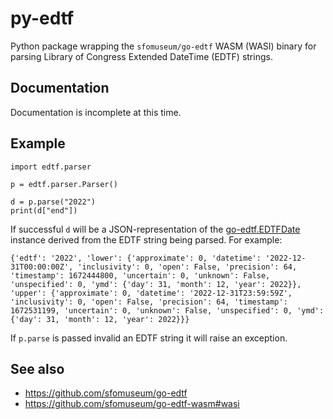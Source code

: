 # py-edtf

Python package wrapping the `sfomuseum/go-edtf` WASM (WASI) binary for parsing Library of Congress Extended DateTime (EDTF) strings.

## Documentation

Documentation is incomplete at this time.

## Example

```
import edtf.parser

p = edtf.parser.Parser()

d = p.parse("2022")
print(d["end"])
```

If successful `d` will be a JSON-representation of the [go-edtf.EDTFDate](https://pkg.go.dev/github.com/sfomuseum/go-edtf#EDTFDate) instance derived from the EDTF string being parsed. For example:

```
{'edtf': '2022', 'lower': {'approximate': 0, 'datetime': '2022-12-31T00:00:00Z', 'inclusivity': 0, 'open': False, 'precision': 64, 'timestamp': 1672444800, 'uncertain': 0, 'unknown': False, 'unspecified': 0, 'ymd': {'day': 31, 'month': 12, 'year': 2022}}, 'upper': {'approximate': 0, 'datetime': '2022-12-31T23:59:59Z', 'inclusivity': 0, 'open': False, 'precision': 64, 'timestamp': 1672531199, 'uncertain': 0, 'unknown': False, 'unspecified': 0, 'ymd': {'day': 31, 'month': 12, 'year': 2022}}}
```

If `p.parse` is passed invalid an EDTF string it will raise an exception.

## See also

* https://github.com/sfomuseum/go-edtf
* https://github.com/sfomuseum/go-edtf-wasm#wasi